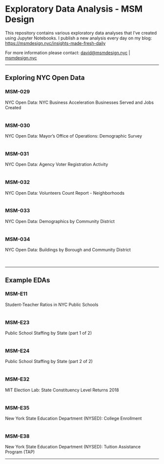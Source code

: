 # Exploratory Data Analysis - MSM Design

This repository contains various exploratory data analyses that I’ve created using Jupyter Notebooks. I publish a new analysis every day on my blog: https://msmdesign.nyc/insights-made-fresh-daily

For more information please contact: david@msmdesign.nyc | [msmdesign.nyc](https://msmdesign.nyc/)
***

## Exploring NYC Open Data

### MSM-029
NYC Open Data: NYC Business Acceleration Businesses Served and Jobs Created
<br>
<br>
### MSM-030
NYC Open Data: Mayor’s Office of Operations: Demographic Survey
<br>
<br>
### MSM-031
NYC Open Data: Agency Voter Registration Activity
<br>
<br>
### MSM-032
NYC Open Data: Volunteers Count Report - Neighborhoods
<br>
<br>
### MSM-033
NYC Open Data: Demographics by Community District
<br>
<br>
### MSM-034
NYC Open Data: Buildings by Borough and Community District
<br>
<br>
<br>
***
## Example EDAs
### MSM-E11
Student-Teacher Ratios in NYC Public Schools
<br>
<br>
### MSM-E23
Public School Staffing by State (part 1 of 2)
<br>
<br>
### MSM-E24
Public School Staffing by State (part 2 of 2)
<br>
<br>
### MSM-E32
MIT Election Lab: State Constituency Level Returns 2018
<br>
<br>
### MSM-E35
New York State Education Department (NYSED): College Enrollment
<br>
<br>
### MSM-E38
New York State Education Department (NYSED): Tuition Assistance Program (TAP)
<br>
***
